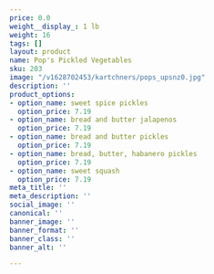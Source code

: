 ```yaml
---
price: 0.0
weight__display_: 1 lb
weight: 16
tags: []
layout: product
name: Pop's Pickled Vegetables
sku: 203
image: "/v1628702453/kartchners/pops_upsnz0.jpg"
description: ''
product_options:
- option_name: sweet spice pickles
  option_price: 7.19
- option_name: bread and butter jalapenos
  option_price: 7.19
- option_name: bread and butter pickles
  option_price: 7.19
- option_name: bread, butter, habanero pickles
  option_price: 7.19
- option_name: sweet squash
  option_price: 7.19
meta_title: ''
meta_description: ''
social_image: ''
canonical: ''
banner_image: ''
banner_format: ''
banner_class: ''
banner_alt: ''

---
```

